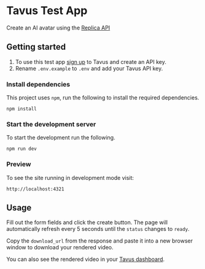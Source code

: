 # Tavus Test App

Create an AI avatar using the [Replica API](https://docs.tavusapi.com/sections/introduction)

## Getting started

1. To use this test app [sign up](https://app.tavus.io/signup) to Tavus and create an API key.
2. Rename `.env.example` to `.env` and add your Tavus API key.

### Install dependencies

This project uses `npm`, run the following to install the required dependencies.

```shell
npm install
```

### Start the development server

To start the development run the following.

```shell
npm run dev
```

### Preview

To see the site running in development mode visit:

```
http://localhost:4321
```

## Usage

Fill out the form fields and click the create button. The page will automatically refresh every 5 seconds until the `status` changes to `ready`.

Copy the `download_url` from the response and paste it into a new browser window to download your rendered video.

You can also see the rendered video in your [Tavus dashboard](https://app.tavus.io/developer/videos).
